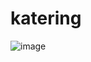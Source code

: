 # katering

![image](https://github.com/user-attachments/assets/e0c5e7d1-08e3-4486-9f0a-32fc66c120db)
